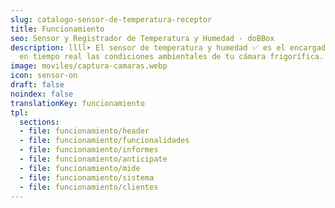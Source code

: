 ```yaml
---
slug: catalogo-sensor-de-temperatura-receptor
title: Funcionamiento
seo: Sensor y Registrador de Temperatura y Humedad - doBBox
description: llll➤ El sensor de temperatura y humedad ✅ es el encargado de medir
  en tiempo real las condiciones ambientales de tu cámara frigorífica.
image: moviles/captura-camaras.webp
icon: sensor-on
draft: false
noindex: false
translationKey: funcionamiento
tpl:
  sections:
  - file: funcionamiento/header
  - file: funcionamiento/funcionalidades
  - file: funcionamiento/informes
  - file: funcionamiento/anticipate
  - file: funcionamiento/mide
  - file: funcionamiento/sistema
  - file: funcionamiento/clientes
---
```


